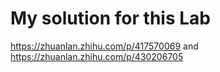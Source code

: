 # My solution for this Lab
https://zhuanlan.zhihu.com/p/417570069 and
 https://zhuanlan.zhihu.com/p/430206705
